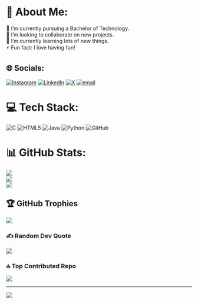 # 💫 About Me:
🔭 I’m currently pursuing a Bachelor of Technology.<br>👯 I’m looking to collaborate on new projects.<br>🌱 I’m currently learning lots of new things.<br>⚡ Fun fact: I love having fun!


## 🌐 Socials:
[![Instagram](https://img.shields.io/badge/Instagram-%23E4405F.svg?logo=Instagram&logoColor=white)](https://instagram.com/b_riyakhandelwal13) [![LinkedIn](https://img.shields.io/badge/LinkedIn-%230077B5.svg?logo=linkedin&logoColor=white)](https://linkedin.com/in/riya-khandelwal-b068282a8) [![X](https://img.shields.io/badge/X-black.svg?logo=X&logoColor=white)](https://x.com/@Khandelwal97509) [![email](https://img.shields.io/badge/Email-D14836?logo=gmail&logoColor=white)](mailto:riyakhandelwal4776@gmail.com) 

# 💻 Tech Stack:
![C](https://img.shields.io/badge/c-%2300599C.svg?style=for-the-badge&logo=c&logoColor=white) ![HTML5](https://img.shields.io/badge/html5-%23E34F26.svg?style=for-the-badge&logo=html5&logoColor=white) ![Java](https://img.shields.io/badge/java-%23ED8B00.svg?style=for-the-badge&logo=openjdk&logoColor=white) ![Python](https://img.shields.io/badge/python-3670A0?style=for-the-badge&logo=python&logoColor=ffdd54) ![GitHub](https://img.shields.io/badge/github-%23121011.svg?style=for-the-badge&logo=github&logoColor=white)
# 📊 GitHub Stats:
![](https://github-readme-stats.vercel.app/api?username=Riya130305&theme=dark&hide_border=false&include_all_commits=false&count_private=false)<br/>
![](https://nirzak-streak-stats.vercel.app/?user=Riya130305&theme=dark&hide_border=false)<br/>
![](https://github-readme-stats.vercel.app/api/top-langs/?username=Riya130305&theme=dark&hide_border=false&include_all_commits=false&count_private=false&layout=compact)

## 🏆 GitHub Trophies
![](https://github-profile-trophy.vercel.app/?username=Riya130305&theme=radical&no-frame=false&no-bg=false&margin-w=4)

### ✍️ Random Dev Quote
![](https://quotes-github-readme.vercel.app/api?type=horizontal&theme=radical)

### 🔝 Top Contributed Repo
![](https://github-contributor-stats.vercel.app/api?username=Riya130305&limit=5&theme=dark&combine_all_yearly_contributions=true)

---
[![](https://visitcount.itsvg.in/api?id=Riya130305&icon=0&color=0)](https://visitcount.itsvg.in)

<!-- Proudly created with GPRM ( https://gprm.itsvg.in ) -->
